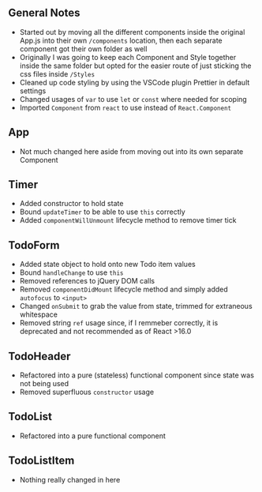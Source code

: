 ## General Notes

- Started out by moving all the different components inside the original App.js into their own `/components` location, then each separate component got their own folder as well
- Originally I was going to keep each Component and Style together inside the same folder but opted for the easier route of just sticking the css files inside `/Styles`
- Cleaned up code styling by using the VSCode plugin Prettier in default settings
- Changed usages of `var` to use `let` or `const` where needed for scoping
- Imported `Component` from `react` to use instead of `React.Component`

## App
- Not much changed here aside from moving out into its own separate Component

## Timer
- Added constructor to hold state
- Bound `updateTimer` to be able to use `this` correctly
- Added `componentWillUnmount` lifecycle method to remove timer tick

## TodoForm
- Added state object to hold onto new Todo item values
- Bound `handleChange` to use `this`
- Removed references to jQuery DOM calls
- Removed `componentDidMount` lifecycle method and simply added `autofocus` to `<input>`
- Changed `onSubmit` to grab the value from state, trimmed for extraneous whitespace
- Removed string `ref` usage since, if I remmeber correctly, it is deprecated and not recommended as of React >16.0

## TodoHeader
- Refactored into a pure (stateless) functional component since state was not being used
- Removed superfluous `constructor` usage

## TodoList
- Refactored into a pure functional component

## TodoListItem
- Nothing really changed in here
